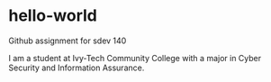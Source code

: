 # hello-world
Github assignment for sdev 140

I am a student at Ivy-Tech Community College with a major in Cyber Security and Information Assurance.
